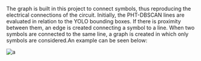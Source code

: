 The graph is built in this project to connect symbols, thus reproducing the electrical connections of the circuit. Initially, the PHT-DBSCAN lines are evaluated in relation to the YOLO bounding boxes. If there is proximity between them, an edge is created connecting a symbol to a line. When two symbols are connected to the same line, a graph is created in which only symbols are considered.An example can be seen below:

![a](https://github.com/user-attachments/assets/cc17c9da-8cd8-4c89-9aad-4fb2786ea0b0)

